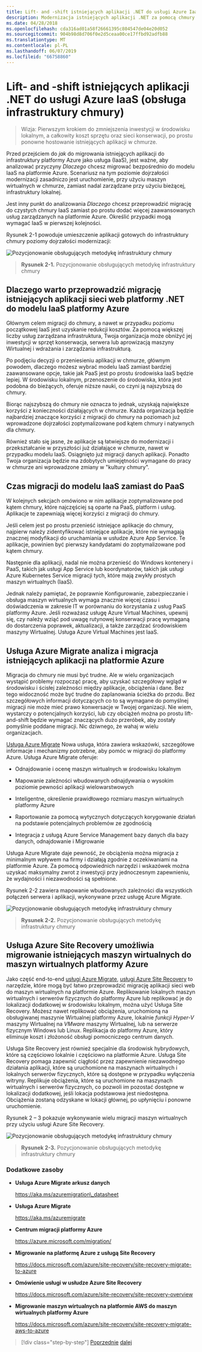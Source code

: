 ```yaml
---
title: Lift- and -shift istniejących aplikacji .NET do usługi Azure IaaS (obsługa infrastruktury chmury)
description: Modernizacja istniejących aplikacji .NET za pomocą chmury platformy Azure i kontenerów Windows.
ms.date: 04/28/2018
ms.openlocfilehash: cda316ad01a58f26661395c804547de04e20d052
ms.sourcegitcommit: 904b98d8d706f0e2d5ceaa00ce17ffbd92adfb88
ms.translationtype: MT
ms.contentlocale: pl-PL
ms.lasthandoff: 06/07/2019
ms.locfileid: "66758860"
---
```

# <a name="lift-and-shift-existing-net-apps-to-azure-iaas-cloud-infrastructure-ready"></a>Lift- and -shift istniejących aplikacji .NET do usługi Azure IaaS (obsługa infrastruktury chmury)

> Wizja: Pierwszym krokiem do zmniejszenia inwestycji w środowisku lokalnym, a całkowity koszt sprzętu oraz sieci konserwacji, po prostu ponowne hostowanie istniejących aplikacji w chmurze.

Przed przejściem do *jak* do migrowania istniejących aplikacji do infrastruktury platformy Azure jako usługa (IaaS), jest ważne, aby analizować przyczyny *Dlaczego* chcesz migrować bezpośrednio do modelu IaaS na platformie Azure. Scenariusz na tym poziomie dojrzałości modernizacji zasadniczo jest uruchomienie, przy użyciu maszyn wirtualnych w chmurze, zamiast nadal zarządzane przy użyciu bieżącej, infrastruktury lokalnej.

Jest inny punkt do analizowania *Dlaczego* chcesz przeprowadzić migrację do czystych chmury IaaS zamiast po prostu dodać więcej zaawansowanych usług zarządzanych na platformie Azure. Określić przypadki mogą wymagać IaaS w pierwszej kolejności.

Rysunek 2-1 powoduje umieszczenie aplikacji gotowych do infrastruktury chmury poziomy dojrzałości modernizacji:

![Pozycjonowanie obsługujących metodykę infrastruktury chmury](./media/image2-1.png)

> **Rysunek 2-1.** Pozycjonowanie obsługujących metodykę infrastruktury chmury

## <a name="why-migrate-existing-net-web-applications-to-azure-iaas"></a>Dlaczego warto przeprowadzić migrację istniejących aplikacji sieci web platformy .NET do modelu IaaS platformy Azure

Głównym celem migracji do chmury, a nawet w przypadku poziomu początkowej IaaS jest uzyskanie redukcji kosztów. Za pomocą większej liczby usług zarządzana infrastruktura, Twoja organizacja może obniżyć jej inwestycji w sprzęt konserwacja, serwera lub aprowizacją maszyny Wirtualnej i wdrażania i zarządzania infrastrukturą.

Po podjęciu decyzji o przeniesieniu aplikacji w chmurze, głównym powodem, dlaczego możesz wybrać modelu IaaS zamiast bardziej zaawansowane opcje, takie jak PaaS jest po prostu środowiska IaaS będzie lepiej. W środowisku lokalnym, przenoszenie do środowiska, która jest podobna do bieżących, oferuje niższe nauki, co czyni ją najszybszą do chmury.

Biorąc najszybszą do chmury nie oznacza to jednak, uzyskają największe korzyści z konieczności działających w chmurze. Każda organizacja będzie najbardziej znaczące korzyści z migracji do chmury na poziomach już wprowadzone dojrzałości zoptymalizowane pod kątem chmury i natywnych dla chmury.

Również stało się jasne, że aplikacje są łatwiejsze do modernizacji i przekształcanie w przyszłości już działające w chmurze, nawet w przypadku modelu IaaS. Osiągnięto już migracji danych aplikacji. Ponadto Twoja organizacja będzie ma zdobytych umiejętności wymagane do pracy w chmurze ani wprowadzone zmiany w "kultury chmury".

## <a name="when-to-migrate-to-iaas-instead-of-to-paas"></a>Czas migracji do modelu IaaS zamiast do PaaS

W kolejnych sekcjach omówiono w nim aplikacje zoptymalizowane pod kątem chmury, które najczęściej są oparte na PaaS, platform i usług. Aplikacje te zapewniają więcej korzyści z migracji do chmury. 

Jeśli celem jest po prostu przenieść istniejące aplikacje do chmury, najpierw należy zidentyfikować istniejące aplikacje, które nie wymagają znacznej modyfikacji do uruchamiania w usłudze Azure App Service. Te aplikacje, powinien być pierwszy kandydatami do zoptymalizowane pod kątem chmury. 

Następnie dla aplikacji, nadal nie można przenieść do Windows kontenery i PaaS, takich jak usługi App Service lub koordynatorów, takich jak usługi Azure Kubernetes Service migracji tych, które mają zwykły prostych maszyn wirtualnych (IaaS). 

Jednak należy pamiętać, że poprawnie Konfigurowanie, zabezpieczanie i obsługa maszyn wirtualnych wymaga znacznie więcej czasu i doświadczenia w zakresie IT w porównaniu do korzystania z usług PaaS platformy Azure. Jeśli rozważasz usługę Azure Virtual Machines, upewnij się, czy należy wziąć pod uwagę rutynowej konserwacji pracę wymaganą do dostarczenia poprawek, aktualizacji, a także zarządzać środowiskiem maszyny Wirtualnej. Usługa Azure Virtual Machines jest IaaS.

## <a name="use-azure-migrate-to-analyze-and-migrate-your-existing-applications-to-azure"></a>Usługa Azure Migrate analiza i migracja istniejących aplikacji na platformie Azure

Migracja do chmury nie musi być trudne. Ale w wielu organizacjach wystąpić problemy rozpocząć pracę, aby uzyskać szczegółowy wgląd w środowisku i ścisłej zależności między aplikacje, obciążenia i dane. Bez tego widoczność może być trudne do zaplanowania ścieżka do przodu. Bez szczegółowych informacji dotyczących co to są wymagane do pomyślnej migracji nie może mieć prawo konwersacje w Twojej organizacji. Nie wiem, wystarczy o potencjalnych korzyści, lub czy obciążeń można po prostu lift-and-shift będzie wymagać znaczących dużo przeróbek, aby zostały pomyślnie poddane migracji. Nic dziwnego, że wahaj w wielu organizacjach.

[Usługa Azure Migrate](https://aka.ms/azuremigrate) Nowa usługa, która zawiera wskazówki, szczegółowe informacje i mechanizmy potrzebne, aby pomóc w migracji do platformy Azure. Usługa Azure Migrate oferuje:

- Odnajdowanie i ocenę maszyn wirtualnych w środowisku lokalnym

- Mapowanie zależności wbudowanych odnajdywania o wysokim poziomie pewności aplikacji wielowarstwowych

- Inteligentne, określenie prawidłowego rozmiaru maszyn wirtualnych platformy Azure

- Raportowanie za pomocą wytycznych dotyczących korygowanie działań na podstawie potencjalnych problemów ze zgodnością

- Integracja z usługą Azure Service Management bazy danych dla bazy danych, odnajdowanie i Migrowanie

Usługa Azure Migrate daje pewność, że obciążenia można migracja z minimalnym wpływem na firmy i działają zgodnie z oczekiwaniami na platformie Azure. Za pomocą odpowiednich narzędzi i wskazówek można uzyskać maksymalny zwrot z inwestycji przy jednoczesnym zapewnieniu, że wydajności i niezawodności są spełnione.

Rysunek 2-2 zawiera mapowanie wbudowanych zależności dla wszystkich połączeń serwera i aplikacji, wykonywane przez usługę Azure Migrate.

![Pozycjonowanie obsługujących metodykę infrastruktury chmury](./media/image2-2.png)

> **Rysunek 2-2.** Pozycjonowanie obsługujących metodykę infrastruktury chmury

## <a name="use-azure-site-recovery-to-migrate-your-existing-vms-to-azure-vms"></a>Usługa Azure Site Recovery umożliwia migrowanie istniejących maszyn wirtualnych do maszyn wirtualnych platformy Azure

Jako część end-to-end [usługi Azure Migrate](https://aka.ms/azuremigrate), [usługi Azure Site Recovery](https://docs.microsoft.com/azure/site-recovery/site-recovery-overview) to narzędzie, które mogą być łatwo przeprowadzić migrację aplikacji sieci web do maszyn wirtualnych na platformie Azure. Replikowanie lokalnych maszyn wirtualnych i serwerów fizycznych do platformy Azure lub replikować je do lokalizacji dodatkowej w środowisku lokalnym, można użyć Usługa Site Recovery. Możesz nawet replikować obciążenia, uruchomioną na obsługiwanej maszynie Wirtualnej platformy Azure, lokalnie *funkcji Hyper-V* maszyny Wirtualnej na *VMware* maszyny Wirtualnej, lub na serwerze fizycznym Windows lub Linux. Replikacja do platformy Azure, który eliminuje koszt i złożoność obsługi pomocniczego centrum danych.

Usługa Site Recovery jest również specjalnie dla środowisk hybrydowych, które są częściowo lokalnie i częściowo na platformie Azure. Usługa Site Recovery pomaga zapewnić ciągłość przez zapewnienie niezawodnego działania aplikacji, które są uruchomione na maszynach wirtualnych i lokalnych serwerów fizycznych, które są dostępne w przypadku wyłączenia witryny. Replikuje obciążenia, które są uruchomione na maszynach wirtualnych i serwerów fizycznych, co pozwoli im pozostać dostępne w lokalizacji dodatkowej, jeśli lokacja podstawowa jest niedostępna. Obciążenia zostaną odzyskane w lokacji głównej, po upłynięciu i ponowne uruchomienie.

Rysunek 2 – 3 pokazuje wykonywanie wielu migracji maszyn wirtualnych przy użyciu usługi Azure Site Recovery.

![Pozycjonowanie obsługujących metodykę infrastruktury chmury](./media/image2-3.png)

> **Rysunek 2-3.** Pozycjonowanie obsługujących metodykę infrastruktury chmury

### <a name="additional-resources"></a>Dodatkowe zasoby

- **Usługa Azure Migrate arkusz danych**

    <https://aka.ms/azuremigration\_datasheet>

- **Usługa Azure Migrate**

    <https://aka.ms/azuremigrate>

- **Centrum migracji platformy Azure**

    <https://azure.microsoft.com/migration/>

- **Migrowanie na platformę Azure z usługą Site Recovery**

    <https://docs.microsoft.com/azure/site-recovery/site-recovery-migrate-to-azure>

- **Omówienie usługi w usłudze Azure Site Recovery**

    <https://docs.microsoft.com/azure/site-recovery/site-recovery-overview>

- **Migrowanie maszyn wirtualnych na platformie AWS do maszyn wirtualnych platformy Azure**

    <https://docs.microsoft.com/azure/site-recovery/site-recovery-migrate-aws-to-azure>

>[!div class="step-by-step"]
>[Poprzednie](index.md)
>[dalej](migrate-your-relational-databases-to-azure.md)
